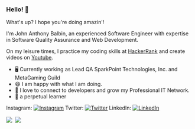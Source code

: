 ### Hello! 👋

What's up? I hope you're doing amazin'! 

I'm John Anthony Balbin, an experienced Software Engineer with expertise in Software Quality Assurance and Web Development.

On my leisure times, I practice my coding skills at [HackerRank](https://www.hackerrank.com/janny_dev) and create videos on [Youtube](https://www.youtube.com/channel/UCzINOxu9FKYF2PRiLFdwP0g?view_as=subscriber).

- 🖥️ Currently working as Lead QA SparkPoint Technologies, Inc. and MetaGaming Guild
- 😄 I am happy with what I am doing.
- 💬 I love to connect to developers and grow my Professional IT Network.
- 🌱 a perpetual learner

Instagram: [![Instagram](https://img.shields.io/badge/-janbalbin-orange)](https://www.instagram.com/janbalbin/)
Twitter: [![Twitter](https://img.shields.io/badge/-0xb4Lb1N-blue)](https://twitter.com/0xb4Lb1N) LinkedIn: [![LinkedIn](https://img.shields.io/badge/-Linked%20In-red)](https://www.linkedin.com/in/jabalbin/) 

<div><img align="center" src="https://github-readme-stats.vercel.app/api/top-langs/?username=swengr-janan&layout=compact" />&nbsp;&nbsp;<img align="center" src="https://github-readme-stats.vercel.app/api?username=swengr-janan&count_private=true&show_icons=true&theme=default&hide_rank=true&disable_animations=true&custom_title=Stats" /></div>
